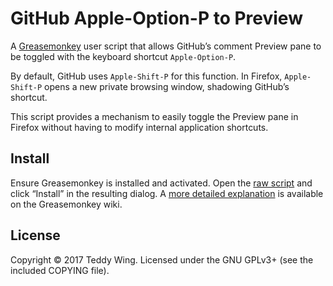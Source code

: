 GitHub Apple-Option-P to Preview
================================

A [Greasemonkey][1] user script that allows GitHub’s comment Preview pane to be
toggled with the keyboard shortcut `Apple-Option-P`.

By default, GitHub uses `Apple-Shift-P` for this function. In Firefox,
`Apple-Shift-P` opens a new private browsing window, shadowing GitHub’s
shortcut.

This script provides a mechanism to easily toggle the Preview pane in Firefox
without having to modify internal application shortcuts.


## Install
Ensure Greasemonkey is installed and activated. Open the [raw script][2] and
click “Install” in the resulting dialog. A [more detailed explanation][3] is
available on the Greasemonkey wiki.


## License
Copyright © 2017 Teddy Wing. Licensed under the GNU GPLv3+ (see the included
COPYING file).


[1]: https://www.greasespot.net/
[2]: https://raw.githubusercontent.com/teddywing/github-apple-option-p-to-preview/master/github-apple-option-p-to-preview.user.js
[3]: https://wiki.greasespot.net/Greasemonkey_Manual:Installing_Scripts
